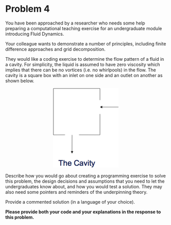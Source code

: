 # Problem 4

You have been approached by a researcher who needs some help preparing a computational teaching exercise for an undergraduate module introducing Fluid Dynamics.

Your colleague wants to demonstrate a number of principles, including finite difference approaches and grid decomposition.

They would like a coding exercise to determine the flow pattern of a fluid in a cavity. For simplicity, the liquid is assumed to have zero viscosity which implies that there can be no vortices (i.e. no whirlpools) in the flow. The cavity is a square box with an inlet on one side and an outlet on another as shown below.

<p align='center'> <img src="cavity.png" alt="Cavity" height="250" id="cavity"> </p>

Describe how you would go about creating a programming exercise to solve this problem, the design decisions and assumptions that you need to let the undergraduates know about, and how you would test a solution. They may also need some pointers and reminders of the underpinning theory.

Provide a commented solution (in a language of your choice).

**Please provide both your code and your explanations in the response to this problem.**
